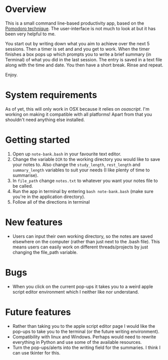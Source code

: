 # Overview
This is a small command line-based productivity app, based on the [Pomodoro technique](https://en.wikipedia.org/wiki/Pomodoro_Technique). The user-interface is not much to look at but it has been very helpful to me.

You start out by writing down what you aim to achieve over the next 5 sessions. Then a timer is set and and you get to work. When the timer finishes a box pops up which prompts you to write a brief summary (in Terminal) of what you did in the last session. The entry is saved in a text file along with the time and date. You then have a short break. Rinse and repeat.

Enjoy.

# System requirements
As of yet, this will only work in OSX because it relies on *osascript*. I'm working on making it compatible with all platforms! Apart from that you shouldn't need anything else installed.

# Getting started
1. Open up `note-bank.bash` in your favourite text editor.
2. Change the variable `DIR` to the working directory you would like to save your notes to. Also change the `study_length`, `rest_length` and `summary_length` variables to suit your needs (I like plenty of time to summarise).
3. In `file_path` change `notes.txt` to whatever you want your notes file to be called.
4. Run the app in terminal by entering `bash note-bank.bash` (make sure you're in the application directory).
5. Follow all of the directions in terminal

# New features
- Users can input their own working directory, so the notes are saved elsewhere on the computer (rather than just next to the .bash file). This means users can easily work on different threads/projects by just changing the file_path variable.

# Bugs
- When you click on the current pop-ups it takes you to a weird apple script editor environment which I neither like nor understand.

# Future features
- Rather than taking you to the apple script editor page I would like the pop-ups to take you to the terminal (or the future writing environment).
- Compatibility with linux and Windows. Perhaps would need to rewrite everything in Python and use some of the available resources.
- Turn the pop-ups/alerts into the writing field for the summaries. I think I can use tkinter for this.
